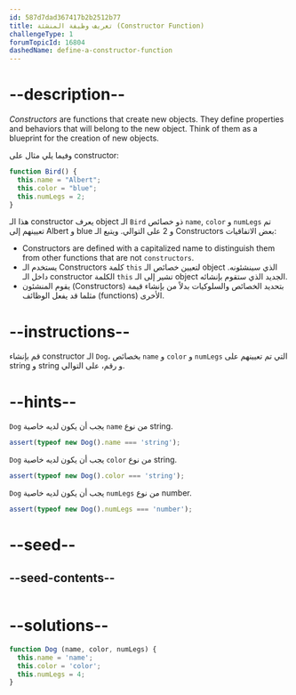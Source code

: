 ```yaml
---
id: 587d7dad367417b2b2512b77
title: تعريف وظيفة المنشئة (Constructor Function)
challengeType: 1
forumTopicId: 16804
dashedName: define-a-constructor-function
---
```


# --description--

<dfn>Constructors</dfn> are functions that create new objects. They define properties and behaviors that will belong to the new object. Think of them as a blueprint for the creation of new objects.

وفيما يلي مثال على constructor:

```js
function Bird() {
  this.name = "Albert";
  this.color = "blue";
  this.numLegs = 2;
}
```

هذا الـ constructor يعرف object الـ `Bird` ذو خصائص `name`, `color` و `numLegs` تم تعيينهم إلى Albert و blue و 2 على التوالي. ويتبع الـ Constructors بعض الاتفاقيات:

<ul><li>Constructors are defined with a capitalized name to distinguish them from other functions that are not <code>constructors</code>.</li><li>يستخدم الـ Constructors كلمة <code>this</code> لتعيين خصائص الـ object الذي سينشئونه. داخل الـ constructor الكلمة <code>this</code> تشير إلى الـ object الجديد الذي ستقوم بإنشائه.</li><li>يقوم المنشئون (Constructors) بتحديد الخصائص والسلوكيات بدلاً من بإنشاء قيمة مثلما قد يفعل الوظائف (functions) الأخرى.</li></ul>

# --instructions--

قم بإنشاء constructor الـ `Dog`، بخصائص `name` و `color` و `numLegs` التي تم تعيينهم على string و string و رقم، على التوالي.

# --hints--

`Dog` يجب أن يكون لديه خاصية `name` من نوع string.

```js
assert(typeof new Dog().name === 'string');
```

`Dog` يجب أن يكون لديه خاصية `color` من نوع string.

```js
assert(typeof new Dog().color === 'string');
```

`Dog` يجب أن يكون لديه خاصية `numLegs` من نوع number.

```js
assert(typeof new Dog().numLegs === 'number');
```

# --seed--

## --seed-contents--

```js

```

# --solutions--

```js
function Dog (name, color, numLegs) {
  this.name = 'name';
  this.color = 'color';
  this.numLegs = 4;
}
```
